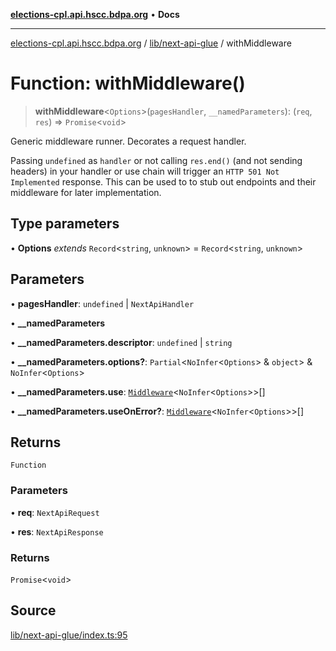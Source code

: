 [**elections-cpl.api.hscc.bdpa.org**](../../../README.md) • **Docs**

***

[elections-cpl.api.hscc.bdpa.org](../../../README.md) / [lib/next-api-glue](../README.md) / withMiddleware

# Function: withMiddleware()

> **withMiddleware**\<`Options`\>(`pagesHandler`, `__namedParameters`): (`req`, `res`) => `Promise`\<`void`\>

Generic middleware runner. Decorates a request handler.

Passing `undefined` as `handler` or not calling `res.end()` (and not sending
headers) in your handler or use chain will trigger an `HTTP 501 Not
Implemented` response. This can be used to to stub out endpoints and their
middleware for later implementation.

## Type parameters

• **Options** *extends* `Record`\<`string`, `unknown`\> = `Record`\<`string`, `unknown`\>

## Parameters

• **pagesHandler**: `undefined` \| `NextApiHandler`

• **\_\_namedParameters**

• **\_\_namedParameters.descriptor**: `undefined` \| `string`

• **\_\_namedParameters.options?**: `Partial`\<`NoInfer`\<`Options`\> & `object`\> & `NoInfer`\<`Options`\>

• **\_\_namedParameters.use**: [`Middleware`](../type-aliases/Middleware.md)\<`NoInfer`\<`Options`\>\>[]

• **\_\_namedParameters.useOnError?**: [`Middleware`](../type-aliases/Middleware.md)\<`NoInfer`\<`Options`\>\>[]

## Returns

`Function`

### Parameters

• **req**: `NextApiRequest`

• **res**: `NextApiResponse`

### Returns

`Promise`\<`void`\>

## Source

[lib/next-api-glue/index.ts:95](https://github.com/nhscc/elections_cpl.api.hscc.bdpa.org/blob/46ed5b306a3fd199be2bd28706c3da03542c6da3/lib/next-api-glue/index.ts#L95)
